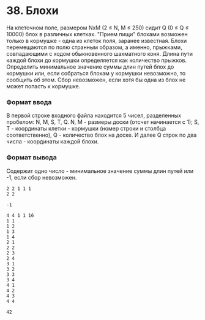 # 38. Блохи

На клеточном поле, размером NxM (2 ≤ N, M ≤ 250) сидит Q (0 ≤ Q ≤ 10000) блох в различных клетках. "Прием пищи" блохами возможен только в кормушке - одна из клеток поля, заранее известная. Блохи перемещаются по полю странным образом, а именно, прыжками, совпадающими с ходом обыкновенного шахматного коня. Длина пути каждой блохи до кормушки определяется как количество прыжков. Определить минимальное значение суммы длин путей блох до кормушки или, если собраться блохам у кормушки невозможно, то сообщить об этом. Сбор невозможен, если хотя бы одна из блох не может попасть к кормушке.

### Формат ввода

В первой строке входного файла находится 5 чисел, разделенных пробелом: N, M, S, T, Q. N, M - размеры доски (отсчет начинается с 1); S, T - координаты клетки - кормушки (номер строки и столбца соответственно), Q - количество блох на доске. И далее Q строк по два числа - координаты каждой блохи.
### Формат вывода

Содержит одно число - минимальное значение суммы длин путей или -1, если сбор невозможен.


```text
2 2 1 1 1
2 2
```

```text
-1
```

```text
4 4 1 1 16
1 1
1 2
1 3
1 4
2 1
2 2
2 3
2 4
3 1
3 2
3 3
3 4
4 1
4 2
4 3
4 4
```

```text
42
```